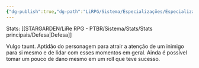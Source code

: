 ```yaml
---
{"dg-publish":true,"dg-path":"LiRPG/Sistema/Especializações/Especializações existentes/Desarme.md","permalink":"/li-rpg/sistema/especializacoes/especializacoes-existentes/desarme/","created":"2025-01-11T01:32:05.513-03:00","updated":"2025-01-12T02:34:30.019-03:00"}
---
```



Stats: [[STARGARDEN/LiRe RPG - PTBR/Sistema/Stats/Stats principais/Defesa\|Defesa]]

Vulgo taunt. Aptidão do personagem para atrair a atenção de um inimigo para si mesmo e de lidar com esses momentos em geral. Ainda é possível tomar um pouco de dano mesmo em um roll que teve sucesso.